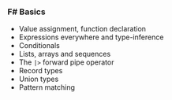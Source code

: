 ### F# Basics

- Value assignment, function declaration
- Expressions everywhere and type-inference
- Conditionals
- Lists, arrays and sequences
- The `|>` forward pipe operator
- Record types
- Union types
- Pattern matching